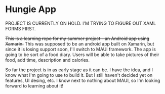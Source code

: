 # Hungie App

PROJECT IS CURRENTLY ON HOLD. I'M TRYING TO FIGURE OUT XAML FORMS FIRST.

~~This is a learning repo for my summer project - an Android app using Xamarin.~~
This was supposed to be an android app built on Xamarin, but since it is losing support soon, I'll switch to MAUI framework.
The app is going to be sort of a food diary. Users will be able to take pictures of their food, add time, description and calories.

So far the project is in as early stage as it can be. I have the idea, and I know what I'm going to use to build it. But I still haven't decided yet on features, UI desing, etc. I know next to nothing about MAUI, so I'm looking forward to learning about it!

